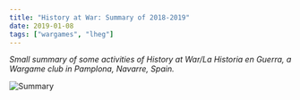 ```yaml
---
title: "History at War: Summary of 2018-2019"
date: 2019-01-08
tags: ["wargames", "lheg"]
---
```


*Small summary of some activities of History at War/La Historia en Guerra, a Wargame club in Pamplona, Navarre, Spain.*

<!--more--> 

![Summary](https://cloud.ajimenez.es/index.php/s/tkJsDtwWPYqtL5s/preview)